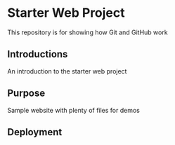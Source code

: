 # Starter Web Project

This repository is for showing how Git and GitHub work

## Introductions
An introduction to the starter web project

## Purpose

Sample website with plenty of files for demos

## Deployment
